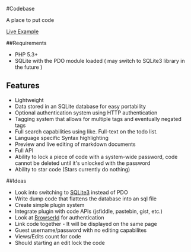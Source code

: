 #Codebase

A place to put code

[Live Example](http://youoh.me/codebase)

##Requirements

 - PHP 5.3+
 - SQLite with the PDO module loaded ( may switch to SQLite3 library in the future )

## Features

- Lightweight
- Data stored in an SQLite database for easy portability
- Optional authentication system using HTTP authentication
- Tagging system that allows for multiple tags and eventually negated tags
- Full search capabilities using like. Full-text on the todo list.
- Language specific Syntax highlighting
- Preview and live editing of markdown documents
- Full API
- Ability to lock a piece of code with a system-wide password, code cannot be deleted until it's unlocked with the password
- Ability to star code (Stars currently do nothing)

##Ideas

- Look into switching to [SQLite3](http://de2.php.net/manual/en/book.sqlite3.php) instead of PDO
- Write dump code that flattens the database into an sql file
- Create simple plugin system
- Integrate plugin with code APIs (jsfiddle, pastebin, gist, etc.)
- Look at [BrowserId](https://login.persona.org/) for authentication
- Link code together - It will be displayed on the same page
- Guest username/password with no editing capabilites
- Views/Edits count for code
- Should starting an edit lock the code